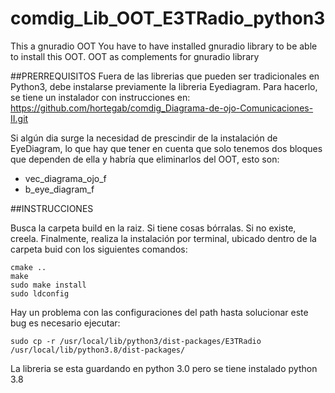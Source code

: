 # comdig_Lib_OOT_E3TRadio_python3
This a gnuradio OOT
You have to have installed gnuradio library to be able to install this OOT. OOT as complements for gnuradio library

##PRERREQUISITOS
Fuera de las librerias que pueden ser tradicionales en Python3, debe instalarse previamente la libreria Eyediagram. Para hacerlo, se tiene un instalador con instrucciones en:  https://github.com/hortegab/comdig_Diagrama-de-ojo-Comunicaciones-II.git

Si algún dia surge la necesidad de prescindir de la instalación de EyeDiagram, lo que hay que tener en cuenta que solo tenemos dos bloques que dependen de ella y habría que eliminarlos del OOT, esto son:
- vec_diagrama_ojo_f
- b_eye_diagram_f

##INSTRUCCIONES

Busca la carpeta build en la raiz. Si tiene cosas bórralas. Si no existe, creela. 
Finalmente, realiza la instalación por terminal, ubicado dentro de la carpeta buid con los siguientes comandos:

```
cmake ..
make
sudo make install
sudo ldconfig
```
Hay un problema con las configuraciones del path hasta solucionar este bug es necesario ejecutar:
```
sudo cp -r /usr/local/lib/python3/dist-packages/E3TRadio /usr/local/lib/python3.8/dist-packages/
```
La libreria se esta guardando en python 3.0 pero se tiene instalado python 3.8
